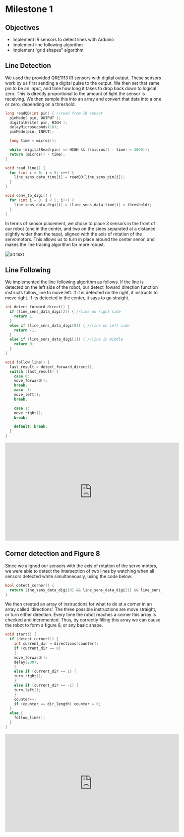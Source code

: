 # Milestone 1

## Objectives

* Implement IR sensors to detect lines with Arduino
* Implement line following algorithm 
* Implement “grid shapes” algorithm 

## Line Detection

We used the provided QRE1113 IR sensors with digital output. These sensors work by us first sending a digital pulse to the output. We then set that same pin to be an input, and time how long it takes to drop back down to logical zero. This is directly proportional to the amount of light the sensor is receiving. We then sample this into an array and convert that data into a one or zero, depending on a threshold. 

``` c++
long readQD(int pin) { //read from IR sensor
  pinMode( pin, OUTPUT );
  digitalWrite( pin, HIGH );
  delayMicroseconds(10);
  pinMode(pin, INPUT);

  long time = micros();

  while (digitalRead(pin) == HIGH && ((micros() - time) < 3000));
  return (micros() - time);
}

void read_line() {
  for (int i = 0; i < 5; i++) {
	line_sens_data_time[i] = readQD(line_sens_pin[i]);
  }
}

void conv_to_digi() {
  for (int i = 0; i < 5; i++) {
	line_sens_data_digi[i] = (line_sens_data_time[i] < threshold);
  }
}
```

In terms of sensor placement, we chose to place 3 sensors in the front of our robot (one in the center, and two on the sides separated at a distance slightly wider than the tape), aligned with the axis of rotation of the servomotors. This allows us to turn in place around the center senor, and makes the line tracing algorithm far more robust. 

![alt text](sensors.jpg)


## Line Following
We implemented the line following algorithm as follows. If the line is detected on the left side of the robot, our detect_foward_direction function instructs follow_line to move left. If it is detected on the right, it instructs to move right. If its detected in the center, it says to go straight. 

``` c++
int detect_forward_direct() {
  if (line_sens_data_digi[2]) { //line on right side
	return 1;
  }
  else if (line_sens_data_digi[0]) { //line on left side
	return -1;
  }
  else if (line_sens_data_digi[1]) { //line in middle
	return 0;
  }
}

void follow_line() {
  last_result = detect_forward_direct();
  switch (last_result) {
	case 0:
  	move_forward();
  	break;
	case -1:
  	move_left();
  	break;

	case 1:
  	move_right();
  	break;

	default: break;
  }
}
```

<iframe width="560" height="315" src="https://www.youtube.com/embed/ufud2p73alA" frameborder="0" allow="autoplay; encrypted-media" allowfullscreen></iframe>

## Corner detection and Figure 8
Since we aligned our sensors with the axis of rotation of the servo motors,  we were able to detect the intersection of two lines by watching when all sensors detected white simultaneously, using the code below: 

``` c++
bool detect_corner() {
  return line_sens_data_digi[0] && line_sens_data_digi[1] && line_sens_data_digi[2]; 
}
```

We then created an array of instructions for what to do at a corner in an array called ‘directions’. The three possible instructions are move straight, or turn either direction. Every time the robot reaches a corner this array is checked and incremented. Thus, by correctly filling this array we can cause the robot to form a figure 8, or any basic shape.

``` c++
void start() {
  if (detect_corner()) {
	int current_dir = directions[counter];
	if (current_dir == 0)
	{
  	move_forward();
  	delay(200);
	}
	else if (current_dir == 1) {
  	turn_right();
	}
	else if (current_dir == -1) {
  	turn_left();
	}
	counter++;
	if (counter == dir_length) counter = 0;
  }
  else {
	follow_line();
  }
}
```

<iframe width="560" height="315" src="https://www.youtube.com/embed/yNTDfpOPww0" frameborder="0" allow="autoplay; encrypted-media" allowfullscreen></iframe>


